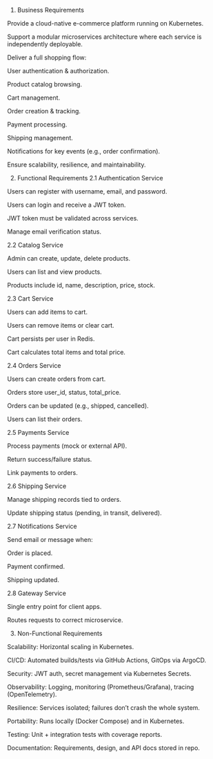 1. Business Requirements

Provide a cloud-native e-commerce platform running on Kubernetes.

Support a modular microservices architecture where each service is independently deployable.

Deliver a full shopping flow:

User authentication & authorization.

Product catalog browsing.

Cart management.

Order creation & tracking.

Payment processing.

Shipping management.

Notifications for key events (e.g., order confirmation).

Ensure scalability, resilience, and maintainability.

2. Functional Requirements
2.1 Authentication Service

Users can register with username, email, and password.

Users can login and receive a JWT token.

JWT token must be validated across services.

Manage email verification status.

2.2 Catalog Service

Admin can create, update, delete products.

Users can list and view products.

Products include id, name, description, price, stock.

2.3 Cart Service

Users can add items to cart.

Users can remove items or clear cart.

Cart persists per user in Redis.

Cart calculates total items and total price.

2.4 Orders Service

Users can create orders from cart.

Orders store user_id, status, total_price.

Orders can be updated (e.g., shipped, cancelled).

Users can list their orders.

2.5 Payments Service

Process payments (mock or external API).

Return success/failure status.

Link payments to orders.

2.6 Shipping Service

Manage shipping records tied to orders.

Update shipping status (pending, in transit, delivered).

2.7 Notifications Service

Send email or message when:

Order is placed.

Payment confirmed.

Shipping updated.

2.8 Gateway Service

Single entry point for client apps.

Routes requests to correct microservice.

3. Non-Functional Requirements

Scalability: Horizontal scaling in Kubernetes.

CI/CD: Automated builds/tests via GitHub Actions, GitOps via ArgoCD.

Security: JWT auth, secret management via Kubernetes Secrets.

Observability: Logging, monitoring (Prometheus/Grafana), tracing (OpenTelemetry).

Resilience: Services isolated; failures don’t crash the whole system.

Portability: Runs locally (Docker Compose) and in Kubernetes.

Testing: Unit + integration tests with coverage reports.

Documentation: Requirements, design, and API docs stored in repo.

